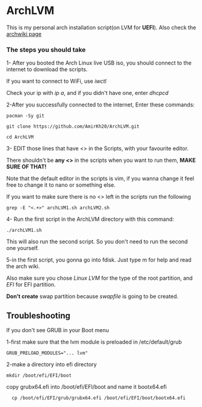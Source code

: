 # ArchLVM
This is my personal arch installation script(on LVM for **UEFI**). Also check the [archwiki page](https://wiki.archlinux.org/title/Install_Arch_Linux_on_LVM)

### The steps you should take

1- After you booted the Arch Linux live USB iso, you should connect to the internet to download the scripts.

If you want to connect to WiFi, use _iwctl_

Check your ip with _ip a_, and if you didn't have one, enter _dhcpcd_

2-After you successfully connected to the internet, Enter these commands:

	pacman -Sy git

	git clone https://github.com/AmirKh20/ArchLVM.git

	cd ArchLVM

3- EDIT those lines that have <> in the Scripts, with your favourite editor.

   There shouldn't be **any <>** in the scripts when you want to run them, **MAKE SURE OF THAT!**

Note that the default editor in the scripts is vim, if you wanna change it feel free to change it to nano or something else.

If you want to make sure there is no <> left in the scripts run the following

    grep -E "<.+>" archLVM1.sh archLVM2.sh

4- Run the first script in the ArchLVM directory with this command:

	./archLVM1.sh

This will also run the second script. So you don't need to run the second one yourself.

5-in the first script, you gonna go into fdisk. Just type m for help and read the arch wiki.

Also make sure you chose _Linux LVM_ for the type of the root partition, and _EFI_ for EFI partition.

**Don't create** swap partition because _swapfile_ is going to be created.

## Troubleshooting

If you don't see GRUB in your Boot menu

1-first make sure that the lvm module is preloaded
in /etc/default/grub

	GRUB_PRELOAD_MODULES="... lvm"

2-make a directory into efi directory

    mkdir /boot/efi/EFI/boot

copy grubx64.efi into /boot/efi/EFI/boot and name it bootx64.efi

```
  cp /boot/efi/EFI/grub/grubx64.efi /boot/efi/EFI/boot/bootx64.efi
```

